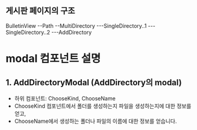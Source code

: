## 게시판 페이지의 구조

BulletinView
--Path
--MultiDirectory
---SingleDirectory..1
---SingleDirectory..2
---AddDirectory

# modal 컴포넌트 설명

## 1. AddDirectoryModal (AddDirectory의 modal)

- 하위 컴포넌트: ChooseKind, ChooseName
- ChooseKind 컴포넌트에서 폴더를 생성하는지 파일을 생성하는지에 대한 정보를 얻고,
- ChooseName에서 생성하는 폴더나 파일의 이름에 대한 정보를 얻습니다.
